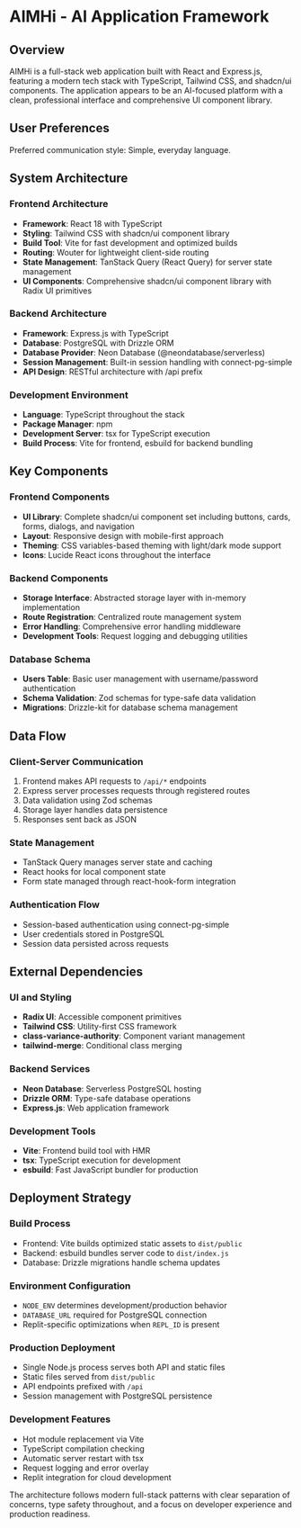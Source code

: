 # AIMHi - AI Application Framework

## Overview

AIMHi is a full-stack web application built with React and Express.js, featuring a modern tech stack with TypeScript, Tailwind CSS, and shadcn/ui components. The application appears to be an AI-focused platform with a clean, professional interface and comprehensive UI component library.

## User Preferences

Preferred communication style: Simple, everyday language.

## System Architecture

### Frontend Architecture
- **Framework**: React 18 with TypeScript
- **Styling**: Tailwind CSS with shadcn/ui component library
- **Build Tool**: Vite for fast development and optimized builds
- **Routing**: Wouter for lightweight client-side routing
- **State Management**: TanStack Query (React Query) for server state management
- **UI Components**: Comprehensive shadcn/ui component library with Radix UI primitives

### Backend Architecture
- **Framework**: Express.js with TypeScript
- **Database**: PostgreSQL with Drizzle ORM
- **Database Provider**: Neon Database (@neondatabase/serverless)
- **Session Management**: Built-in session handling with connect-pg-simple
- **API Design**: RESTful architecture with /api prefix

### Development Environment
- **Language**: TypeScript throughout the stack
- **Package Manager**: npm
- **Development Server**: tsx for TypeScript execution
- **Build Process**: Vite for frontend, esbuild for backend bundling

## Key Components

### Frontend Components
- **UI Library**: Complete shadcn/ui component set including buttons, cards, forms, dialogs, and navigation
- **Layout**: Responsive design with mobile-first approach
- **Theming**: CSS variables-based theming with light/dark mode support
- **Icons**: Lucide React icons throughout the interface

### Backend Components
- **Storage Interface**: Abstracted storage layer with in-memory implementation
- **Route Registration**: Centralized route management system
- **Error Handling**: Comprehensive error handling middleware
- **Development Tools**: Request logging and debugging utilities

### Database Schema
- **Users Table**: Basic user management with username/password authentication
- **Schema Validation**: Zod schemas for type-safe data validation
- **Migrations**: Drizzle-kit for database schema management

## Data Flow

### Client-Server Communication
1. Frontend makes API requests to `/api/*` endpoints
2. Express server processes requests through registered routes
3. Data validation using Zod schemas
4. Storage layer handles data persistence
5. Responses sent back as JSON

### State Management
- TanStack Query manages server state and caching
- React hooks for local component state
- Form state managed through react-hook-form integration

### Authentication Flow
- Session-based authentication using connect-pg-simple
- User credentials stored in PostgreSQL
- Session data persisted across requests

## External Dependencies

### UI and Styling
- **Radix UI**: Accessible component primitives
- **Tailwind CSS**: Utility-first CSS framework
- **class-variance-authority**: Component variant management
- **tailwind-merge**: Conditional class merging

### Backend Services
- **Neon Database**: Serverless PostgreSQL hosting
- **Drizzle ORM**: Type-safe database operations
- **Express.js**: Web application framework

### Development Tools
- **Vite**: Frontend build tool with HMR
- **tsx**: TypeScript execution for development
- **esbuild**: Fast JavaScript bundler for production

## Deployment Strategy

### Build Process
- Frontend: Vite builds optimized static assets to `dist/public`
- Backend: esbuild bundles server code to `dist/index.js`
- Database: Drizzle migrations handle schema updates

### Environment Configuration
- `NODE_ENV` determines development/production behavior
- `DATABASE_URL` required for PostgreSQL connection
- Replit-specific optimizations when `REPL_ID` is present

### Production Deployment
- Single Node.js process serves both API and static files
- Static files served from `dist/public`
- API endpoints prefixed with `/api`
- Session management with PostgreSQL persistence

### Development Features
- Hot module replacement via Vite
- TypeScript compilation checking
- Automatic server restart with tsx
- Request logging and error overlay
- Replit integration for cloud development

The architecture follows modern full-stack patterns with clear separation of concerns, type safety throughout, and a focus on developer experience and production readiness.